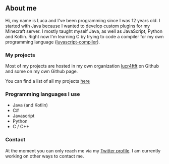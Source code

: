 ## About me
Hi, my name is Luca and I've been programming since I was 12 years old.
I started with Java because I wanted to develop custom plugins for my Minecraft server.
I mostly taught myself Java, as well as JavaScript, Python and Kotlin.
Right now I'm learning C by trying to code a compiler for my own programming language ([luvascript-compiler](https://github.com/lucr4ft/luvascript-compiler)).

### My projects

Most of my projects are hosted in my own organization [lucr4ftft](https://github.com/lucr4ft) on Github and some on my own Github page.

You can find a list of all my projects [here](./projects)

### Programming languages I use
- Java (and Kotlin)
- C#
- Javascript
- Python
- C / C++

### Contact
At the moment you can only reach me via my [Twitter profile](https://twitter.com/__lucraft).
I am currently working on other ways to contact me.
